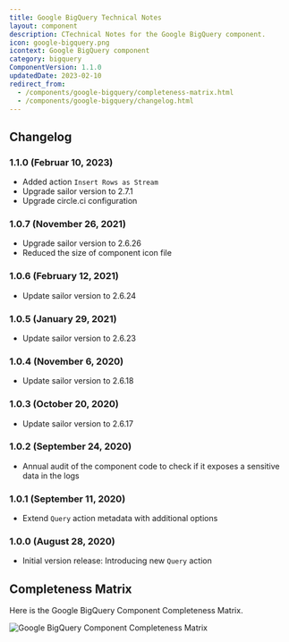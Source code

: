 ```yaml
---
title: Google BigQuery Technical Notes
layout: component
description: CTechnical Notes for the Google BigQuery component.
icon: google-bigquery.png
icontext: Google BigQuery component
category: bigquery
ComponentVersion: 1.1.0
updatedDate: 2023-02-10
redirect_from:
  - /components/google-bigquery/completeness-matrix.html
  - /components/google-bigquery/changelog.html
---
```


## Changelog

### 1.1.0 (Februar 10, 2023)

* Added action `Insert Rows as Stream`
* Upgrade sailor version to 2.7.1
* Upgrade circle.ci configuration

### 1.0.7 (November 26, 2021)

* Upgrade sailor version to 2.6.26
* Reduced the size of component icon file

### 1.0.6 (February 12, 2021)

* Update sailor version to 2.6.24

### 1.0.5 (January 29, 2021)

* Update sailor version to 2.6.23

### 1.0.4 (November 6, 2020)

* Update sailor version to 2.6.18

### 1.0.3 (October 20, 2020)

* Update sailor version to 2.6.17

### 1.0.2 (September 24, 2020)

* Annual audit of the component code to check if it exposes a sensitive data in the logs

### 1.0.1 (September 11, 2020)

* Extend `Query` action metadata with additional options

### 1.0.0 (August 28, 2020)

*   Initial version release: Introducing new `Query` action

## Completeness Matrix

Here is the Google BigQuery Component Completeness Matrix.

![Google BigQuery Component Completeness Matrix](https://user-images.githubusercontent.com/16806832/91313599-3cea1e00-e7be-11ea-8385-1e87e96a9127.png)
